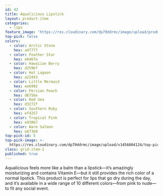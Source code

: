 ```yaml
---
id: 42
title: Aqualicious Lipstick
layout: product-item
categories:
  - lips
feature_image: 'https://res.cloudinary.com/dp79ddrmc/image/upload/products/aqualicious.jpg'
top-pick: false
colors:
  - color: Arctic Stone
    hex: a47777
  - color: Feather Star
    hex: e0467e
  - color: Hawaiian Berry
    hex: d2596f
  - color: Hot Lagoon
    hex: a22d43
  - color: Little Mermaid
    hex: ee6992
  - color: Persian Peach
    hex: d6756e
  - color: Red Sea
    hex: d3272f
  - color: Southern Ruby
    hex: ef4257
  - color: Tropical Pink
    hex: e93067
  - color: Warm Salmon
    hex: e67369
top-pick-id: 5
top-pick-image: >-
  https://res.cloudinary.com/dp79ddrmc/image/upload/v1456804124/top-pick/aqualicious.jpg
class: grid-item-1
published: true
---
```

Aqualicious feels more like a balm than a lipstick—it’s amazingly moisturizing and contains Vitamin E—but it still provides the rich color of a normal lipstick. This product is perfect for lips that go dry during the day, and it’s available in a wide range of 10 different colors—from pink to nude—to fit any social event.
